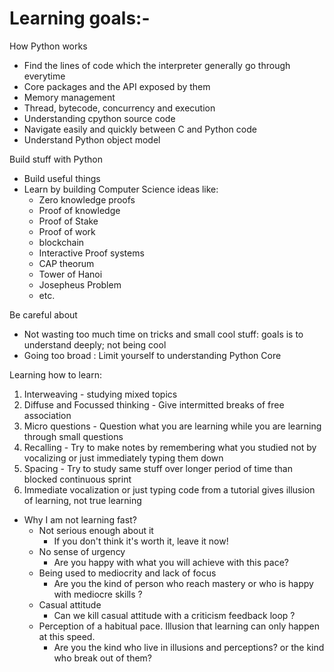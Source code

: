 # Learning goals:- 
  How Python works
  - Find the lines of code which the interpreter generally go through everytime
  - Core packages and the API exposed by them
  - Memory management
  - Thread, bytecode, concurrency and execution
  - Understanding cpython source code
  - Navigate easily and quickly between C and Python code
  - Understand Python object model

  Build stuff with Python
  - Build useful things
  - Learn by building Computer Science ideas like:
    - Zero knowledge proofs
    - Proof of knowledge
    - Proof of Stake
    - Proof of work
    - blockchain
    - Interactive Proof systems
    - CAP theorum
    - Tower of Hanoi
    - Josepheus Problem
    - etc.
    

  Be careful about

  - Not wasting too much time on tricks and small cool stuff: goals is to understand deeply; not being cool
  - Going too broad : Limit yourself to understanding Python Core


  Learning how to learn:

  1. Interweaving - studying mixed topics
  2. Diffuse and Focussed thinking - Give intermitted breaks of free association
  3. Micro questions - Question what you are learning while you are learning through small questions
  4. Recalling - Try to make notes by remembering what you studied not by vocalizing or just immediately typing them down
  5. Spacing - Try to study same stuff over longer period of time than blocked continuous sprint
  6. Immediate vocalization or just typing code from a tutorial gives illusion of learning, not true learning

  - Why I am not learning fast?
     - Not serious enough about it
       - If you don't think it's worth it, leave it now!
     - No sense of urgency
       - Are you happy with what you will achieve with this pace? 
     - Being used to mediocrity and lack of focus
       - Are you the kind of person who reach mastery or who is happy with mediocre skills ?
     - Casual attitude
       - Can we kill casual attitude with a criticism feedback loop ? 
     - Perception of a habitual pace. Illusion that learning can only happen at this speed.
       - Are you the kind who live in illusions and perceptions? or the kind who break out of them?
    

